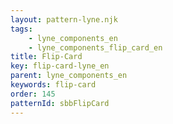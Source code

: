 ```yaml
---
layout: pattern-lyne.njk
tags: 
    - lyne_components_en
    - lyne_components_flip_card_en
title: Flip-Card
key: flip-card-lyne_en
parent: lyne_components_en
keywords: flip-card
order: 145
patternId: sbbFlipCard
---
```

